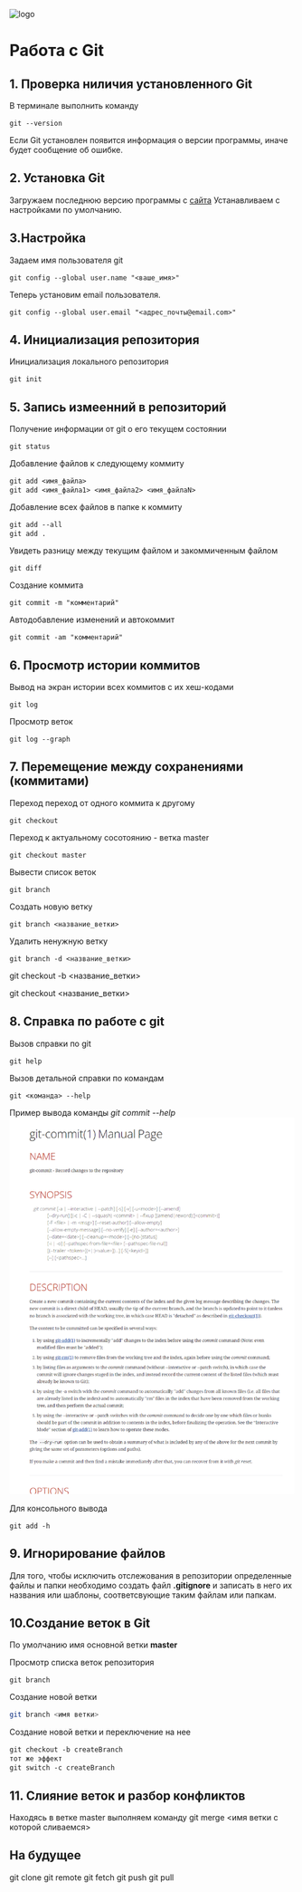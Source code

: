 ![logo](.\images\logo@2x.png)
# Работа с Git
## 1. Проверка ниличия установленного Git
В терминале выполнить команду 
```
git --version
```
Если Git установлен появится информация о версии программы, иначе будет сообщение об ошибке.

## 2. Установка Git
Загружаем последнюю версию программы с [сайта](https://git-scm.com/downloads)
Устанавливаем с настройками по умолчанию.


## 3.Настройка
Задаем имя пользователя git
```
git config --global user.name "<ваше_имя>"
```
Теперь установим email пользователя. 
```
git config --global user.email "<адрес_почты@email.com>"
```
## 4. Инициализация репозитория
Инициализация локального репозитория
```
git init
```

## 5. Запись измеенний в репозиторий
Получение информации от git о его текущем состоянии
```
git status
```
Добавление файлов к следующему коммиту
```
git add <имя_файла> 
git add <имя_файла1> <имя_файла2> <имя_файлаN>
```
Добавление всех файлов в папке к коммиту
```
git add --all
git add .
```
Увидеть разницу между текущим файлом и закоммиченным файлом
```
git diff
```
Создание коммита 
```
git commit -m "комментарий"
```
Автодобавление изменений и автокоммит 
```
git commit -am "комментарий"
```

## 6. Просмотр истории коммитов
Вывод на экран истории всех коммитов с их хеш-кодами
```
git log 
```
Просмотр веток
```
git log --graph
```
## 7. Перемещение между сохранениями (коммитами)
Переход переход от одного коммита к другому
```
git checkout 
```
Переход к актуальному сосотоянию - ветка master
```
git checkout master
```
Вывести список веток
```
git branch 
```
Создать новую ветку
```
git branch <название_ветки>
```
Удалить ненужную ветку
```
git branch -d <название_ветки>
```

git checkout -b <название_ветки>

git checkout <название_ветки>

## 8. Справка по работе с git

Вызов справки по git
```
git help
```
Вызов детальной справки по командам
```
git <команда> --help
```
Пример вывода команды *git commit --help*
![alt text](image.png)

Для консольного вывода
```
git add -h
```
## 9. Игнорирование файлов 
Для того, чтобы исключить отслежования в репозитории определенные файлы и папки необходимо создать файл **.gitignore** и записать в него их названия или шаблоны, соответсвующие таким файлам или папкам.

## 10.Создание веток в Git
По умолчанию имя основной ветки **master**

Просмотр списка веток репозитория
```
git branch
```
Создание новой ветки
```bash
git branch <имя ветки>
```

Создание новой ветки и переключение на нее
```
git checkout -b createBranch 
тот же эффект
git switch -c createBranch
```

## 11. Слияние веток и разбор конфликтов

Находясь в ветке master выполняем команду 
git merge <имя ветки с которой сливаемся>



## На будущее
git clone
git remote
git fetch
git push
git pull


